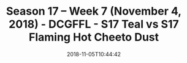 ---
title: Season 17 – Week 7 (November 4, 2018) - DCGFFL - S17 Teal vs S17 Flaming Hot
  Cheeto Dust
teams-score:
- team: _teams/s17-teal.md
  score:
- team: _teams/s17-orange.md
  score: 19
mvp: A. Campanelli (Teal), J. Hendee (Orange)
game-ball: S. Kelly (Teal), J. McCathren (Charcoal)
sportsperson: S. Humburg (Teal), L. Pratt (Orange)
season: 17
week: 7
date: '2018-11-05T10:44:42'
pageid: season-17-week-7-november-4-2018-6707-vs-6698
---